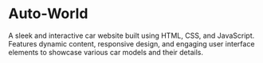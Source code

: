 # Auto-World
A sleek and interactive car website built using HTML, CSS, and JavaScript. Features dynamic content, responsive design, and engaging user interface elements to showcase various car models and their details.
